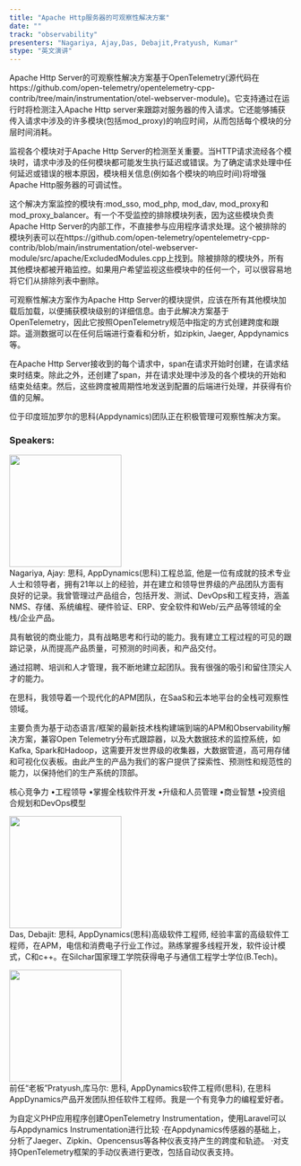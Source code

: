 ```yaml
---
title: "Apache Http服务器的可观察性解决方案"
date: "" 
track: "observability"
presenters: "Nagariya, Ajay,Das, Debajit,Pratyush, Kumar"
stype: "英文演讲"
---
```

Apache Http Server的可观察性解决方案基于OpenTelemetry(源代码在https://github.com/open-telemetry/opentelemetry-cpp-contrib/tree/main/instrumentation/otel-webserver-module)。它支持通过在运行时将检测注入Apache Http server来跟踪对服务器的传入请求。它还能够捕获传入请求中涉及的许多模块(包括mod_proxy)的响应时间，从而包括每个模块的分层时间消耗。

监视各个模块对于Apache Http Server的检测至关重要。当HTTP请求流经各个模块时，请求中涉及的任何模块都可能发生执行延迟或错误。为了确定请求处理中任何延迟或错误的根本原因，模块相关信息(例如各个模块的响应时间)将增强Apache Http服务器的可调试性。

这个解决方案监控的模块有:mod_sso, mod_php, mod_dav, mod_proxy和mod_proxy_balancer。有一个不受监控的排除模块列表，因为这些模块负责Apache Http Server的内部工作，不直接参与应用程序请求处理。这个被排除的模块列表可以在https://github.com/open-telemetry/opentelemetry-cpp-contrib/blob/main/instrumentation/otel-webserver-module/src/apache/ExcludedModules.cpp上找到。除被排除的模块外，所有其他模块都被开箱监控。如果用户希望监视这些模块中的任何一个，可以很容易地将它们从排除列表中删除。

可观察性解决方案作为Apache Http Server的模块提供，应该在所有其他模块加载后加载，以便捕获模块级别的详细信息。由于此解决方案基于OpenTelemetry，因此它按照OpenTelemetry规范中指定的方式创建跨度和跟踪。遥测数据可以在任何后端进行查看和分析，如zipkin, Jaeger, Appdynamics等。

在Apache Http Server接收到的每个请求中，span在请求开始时创建，在请求结束时结束。除此之外，还创建了span，并在请求处理中涉及的各个模块的开始和结束处结束。然后，这些跨度被周期性地发送到配置的后端进行处理，并获得有价值的见解。

位于印度班加罗尔的思科(Appdynamics)团队正在积极管理可观察性解决方案。
 ### Speakers: 
 <img src="images/speaker/1150.png" width="200" /><br>Nagariya, Ajay: 思科, AppDynamics(思科)工程总监, 他是一位有成就的技术专业人士和领导者，拥有21年以上的经验，并在建立和领导世界级的产品团队方面有良好的记录。我曾管理过产品组合，包括开发、测试、DevOps和工程支持，涵盖NMS、存储、系统编程、硬件验证、ERP、安全软件和Web/云产品等领域的全栈/企业产品。

具有敏锐的商业能力，具有战略思考和行动的能力。我有建立工程过程的可见的跟踪记录，从而提高产品质量，可预测的时间表，和产品交付。

通过招聘、培训和人才管理，我不断地建立起团队。我有很强的吸引和留住顶尖人才的能力。

在思科，我领导着一个现代化的APM团队，在SaaS和云本地平台的全栈可观察性领域。

主要负责为基于动态语言/框架的最新技术栈构建端到端的APM和Observability解决方案，兼容Open Telemetry分布式跟踪器，以及大数据技术的监控系统，如Kafka, Spark和Hadoop，这需要开发世界级的收集器，大数据管道，高可用存储和可视化仪表板。由此产生的产品为我们的客户提供了探索性、预测性和规范性的能力，以保持他们的生产系统的顶部。

核心竞争力
•工程领导
•掌握全栈软件开发
•升级和人员管理
•商业智慧
•投资组合规划和DevOps模型
 <img src="images/speaker/1150_2.png" width="200" /><br>Das, Debajit: 思科, AppDynamics(思科)高级软件工程师, 经验丰富的高级软件工程师，在APM，电信和消费电子行业工作过。熟练掌握多线程开发，软件设计模式，C和c++。在Silchar国家理工学院获得电子与通信工程学士学位(B.Tech)。
 <img src="images/speaker/1150_3.png" width="200" /><br>前任“老板”Pratyush,库马尔: 思科, AppDynamics软件工程师(思科), 在思科AppDynamics产品开发团队担任软件工程师。我是一个有竞争力的编程爱好者。

为自定义PHP应用程序创建OpenTelemetry Instrumentation，使用Laravel可以与Appdynamics Instrumentation进行比较
·在Appdynamics传感器的基础上，分析了Jaeger、Zipkin、Opencensus等各种仪表支持产生的跨度和轨迹。
·对支持OpenTelemetry框架的手动仪表进行更改，包括自动仪表支持。
 